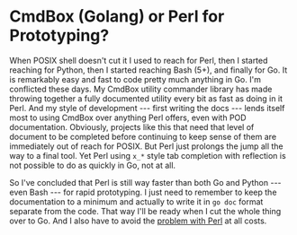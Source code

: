 # CmdBox (Golang) or Perl for Prototyping?

When POSIX shell doesn't cut it I used to reach for Perl, then I started
reaching for Python, then I started reaching Bash (5+), and finally for
Go. It is remarkably easy and fast to code pretty much anything in Go.
I'm conflicted these days. My CmdBox utility commander library has made
throwing together a fully documented utility every bit as fast as doing
in it Perl. And my style of development --- first writing the docs ---
lends itself most to using CmdBox over anything Perl offers, even with
POD documentation. Obviously, projects like this that need that level of
document to be completed before continuing to keep sense of them are
immediately out of reach for POSIX. But Perl just prolongs the jump all
the way to a final tool. Yet Perl using `x_*` style tab completion with
reflection is not possible to do as quickly in Go, not at all.

So I've concluded that Perl is still way faster than both Go and Python
--- even Bash --- for rapid prototyping. I just need to remember to keep
the documentation to a minimum and actually to write it in `go doc`
format separate from the code. That way I'll be ready when I cut the
whole thing over to Go. And I also have to avoid the [problem with Perl]
at all costs.

[problem with Perl]: /20210530123523
